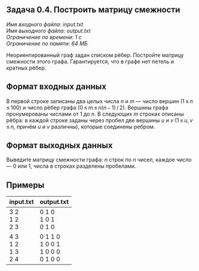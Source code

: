 
## Задача 0.4. Построить матрицу смежности

*Имя входного файла:  input.txt  
Имя выходного файла:  output.txt  
Ограничение по времени: 1 с  
Ограничение по памяти: 64 МБ*  

Неориентированный граф задан списком рёбер. Постройте матрицу смежности этого графа. Гарантируется, что в графе нет петель и кратных рёбер.

## Формат входных данных

В первой строке записаны два целых числа  _n_  и  _m_ — число вершин (1 ≤ _n_ ≤ 100) и число рёбер графа (0 ≤ _m_ ≤ _n_(_n_ − 1) / 2). Вершины графа пронумерованы числами от 1  до _n_. В следующих  _m_ строках описаны рёбра: в каждой строке заданы через пробел две вершины  _u_  и _v_  (1 ≤ _u_, _v_ ≤ _n_, причём  _u_  и _v_  различны), которые соединены ребром.

## Формат выходных данных

Выведите матрицу смежности графа:  _n_ строк по  _n_ чисел, каждое число —  0  или 1, числа в строках разделены пробелами.

## Примеры

|         input.txt        |                output.txt                |
|:------------------------ |:---------------------------------------- |
| 3 2<br>1 2<br>2 3        | 0 1 0<br>1 0 1<br>0 1 0                  |
| 4 3<br>1 2<br>1 3<br>2 4 | 0 1 1 0<br>1 0 0 1<br>1 0 0 0<br>0 1 0 0 |
